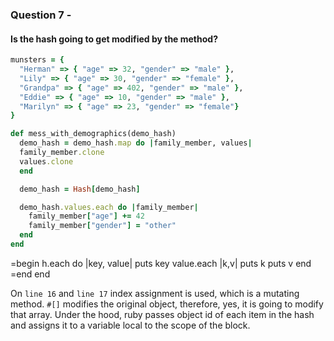 ### Question 7 -

#### Is the hash going to get modified by the method?

```ruby
munsters = {
  "Herman" => { "age" => 32, "gender" => "male" },
  "Lily" => { "age" => 30, "gender" => "female" },
  "Grandpa" => { "age" => 402, "gender" => "male" },
  "Eddie" => { "age" => 10, "gender" => "male" },
  "Marilyn" => { "age" => 23, "gender" => "female"}
}

def mess_with_demographics(demo_hash)
  demo_hash = demo_hash.map do |family_member, values|
  family_member.clone
  values.clone
  end

  demo_hash = Hash[demo_hash]

  demo_hash.values.each do |family_member|
    family_member["age"] += 42
    family_member["gender"] = "other"
  end
end

```

=begin h.each do |key, value|
  puts key
  value.each |k,v|
    puts k
    puts v
  end
=end end


On `line 16` and `line 17` index assignment is used, which is a mutating method.
`#[]` modifies the original object, therefore, yes, it is going to modify that array.
Under the hood, ruby passes object id of each item in the hash and assigns it to a variable local to the scope of the block.
